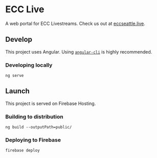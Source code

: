 # ECC Live

A web portal for ECC Livestreams. Check us out at [eccseattle.live](https://eccseattle.live).

## Develop

This project uses Angular. Using [`angular-cli`](https://cli.angular.io/) is highly recommended.

### Developing locally
`ng serve`


## Launch

This project is served on Firebase Hosting.

### Building to distribution
`ng build --outputPath=public/`

### Deploying to Firebase
`firebase deploy`
